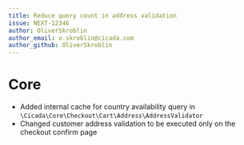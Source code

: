 ```yaml
---
title: Reduce query count in address validation
issue: NEXT-12346
author: OliverSkroblin
author_email: o.skroblin@cicada.com 
author_github: OliverSkroblin
---
```

# Core
* Added internal cache for country availability query in `\Cicada\Core\Checkout\Cart\Address\AddressValidator`
* Changed customer address validation to be executed only on the checkout confirm page
